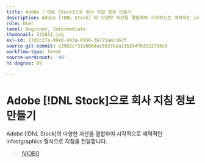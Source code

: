 ```yaml
---
title: Adobe [!DNL Stock]으로 회사 지침 정보 만들기
description: Adobe [!DNL Stock] 의 다양한 자산을 결합하여 시각적으로 매력적인 infostgraphics 형식으로 지침을 전달합니다.
role: User
level: Beginner, Intermediate
thumbnail: 331811.jpg
exl-id: 17d2c27a-99e0-493a-8956-36725aac167f
source-git-commit: e3982cf31ebb0dac5927baa1352447b3222785c9
workflow-type: tm+mt
source-wordcount: '48'
ht-degree: 0%

---
```


# Adobe [!DNL Stock]으로 회사 지침 정보 만들기

Adobe [!DNL Stock]의 다양한 자산을 결합하여 시각적으로 매력적인 infostgraphics 형식으로 지침을 전달합니다.

>[!VIDEO](https://video.tv.adobe.com/v/331811?hidetitle=true)
